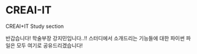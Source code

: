 # CREAI-IT
CREAI+IT Study section

반갑습니다! 학술부장 강지민입니다..!! 스터디에서 소개드리는 기능들에 대한 파이썬 파일은 모두 여기로 공유드리겠습니다!
